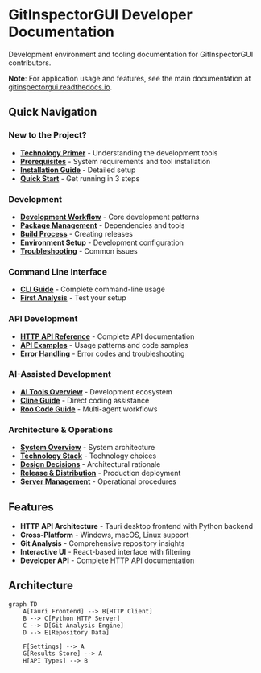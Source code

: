 # GitInspectorGUI Developer Documentation

Development environment and tooling documentation for GitInspectorGUI contributors.

**Note**: For application usage and features, see the main documentation at [gitinspectorgui.readthedocs.io](https://gitinspectorgui.readthedocs.io/en/latest/).

## Quick Navigation

### New to the Project?

-   **[Technology Primer](technology-primer.md)** - Understanding the development tools
-   **[Prerequisites](getting-started/01-prerequisites.md)** - System requirements and tool installation
-   **[Installation Guide](getting-started/02-installation.md)** - Detailed setup
-   **[Quick Start](getting-started/03-quick-start.md)** - Get running in 3 steps

### Development

-   **[Development Workflow](development/development-workflow.md)** - Core development patterns
-   **[Package Management](development/package-management.md)** - Dependencies and tools
-   **[Build Process](development/build-process.md)** - Creating releases
-   **[Environment Setup](development/environment-setup.md)** - Development configuration
-   **[Troubleshooting](development/troubleshooting.md)** - Common issues

### Command Line Interface

-   **[CLI Guide](getting-started/cli-guide.md)** - Complete command-line usage
-   **[First Analysis](getting-started/04-first-analysis.md)** - Test your setup

### API Development

-   **[HTTP API Reference](api/reference.md)** - Complete API documentation
-   **[API Examples](api/examples.md)** - Usage patterns and code samples
-   **[Error Handling](api/error-handling.md)** - Error codes and troubleshooting

### AI-Assisted Development

-   **[AI Tools Overview](ai-tools/overview.md)** - Development ecosystem
-   **[Cline Guide](ai-tools/cline-guide.md)** - Direct coding assistance
-   **[Roo Code Guide](ai-tools/roo-code-guide.md)** - Multi-agent workflows

### Architecture & Operations

-   **[System Overview](architecture/overview.md)** - System architecture
-   **[Technology Stack](architecture/technology-stack.md)** - Technology choices
-   **[Design Decisions](architecture/design-decisions.md)** - Architectural rationale
-   **[Release & Distribution](operations/deployment.md)** - Production deployment
-   **[Server Management](operations/server-management.md)** - Operational procedures

## Features

-   **HTTP API Architecture** - Tauri desktop frontend with Python backend
-   **Cross-Platform** - Windows, macOS, Linux support
-   **Git Analysis** - Comprehensive repository insights
-   **Interactive UI** - React-based interface with filtering
-   **Developer API** - Complete HTTP API documentation

## Architecture

```mermaid
graph TD
    A[Tauri Frontend] --> B[HTTP Client]
    B --> C[Python HTTP Server]
    C --> D[Git Analysis Engine]
    D --> E[Repository Data]

    F[Settings] --> A
    G[Results Store] --> A
    H[API Types] --> B
```
